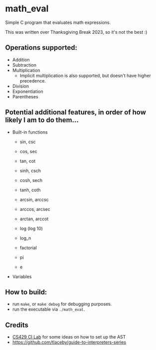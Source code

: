 # math_eval
Simple C program that evaluates math expressions.

This was written over Thanksgiving Break 2023, so it's not the best :)

## Operations supported:
- Addition
- Subtraction
- Multiplication
  - Implicit multiplication is also supported, but doesn't have higher precedence.
- Division
- Exponentiation
- Parentheses

## Potential additional features, in order of how likely I am to do them...
- Built-in functions
  - sin, csc
  - cos, sec
  - tan, cot

  - sinh, csch
  - cosh, sech
  - tanh, coth

  - arcsin, arccsc
  - arccos, arcsec
  - arctan, arccot

  - log (log 10)
  - log_n
  - factorial
  - pi
  - e

- Variables


## How to build:
- run `make`, or `make debug` for debugging purposes.
- run the executable via `./math_eval`.

## Credits
- [CS429 CI Lab](https://github.com/CS429-S2023/CI-Lab) for some ideas on how to
set up the AST
- https://github.com/tlaceby/guide-to-interpreters-series
